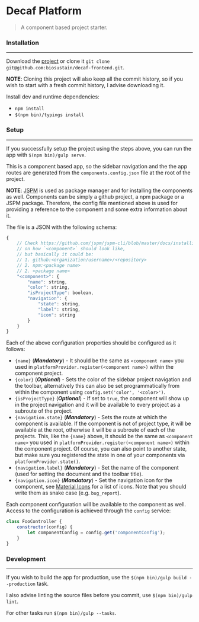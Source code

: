 # Decaf Platform
> A component based project starter.

### Installation
----------------
Download the [project](https://github.com/biosustain/decaf-frontend/archive/master.zip) or clone it `git clone git@github.com:biosustain/decaf-frontend.git`.

**NOTE**: Cloning this project will also keep all the commit history, so if you wish to start with a fresh commit history, I advise downloading it.

Install dev and runtime dependencies:
* `npm install`
* `$(npm bin)/typings install`


### Setup
---------
If you successfully setup the project using the steps above, you can run the app with `$(npm bin)/gulp serve`.

This is a component based app, so the sidebar navigation and the the app routes are generated from the `components.config.json` file at the root of the project.

**NOTE**: [JSPM](http://jspm.io/0.17-beta-guide/index.html) is used as package manager and for installing the components as well. Components can be simply a github project, a npm package or a JSPM package.
Therefore, the config file mentioned above is used for providing a reference to the component and some extra information about it. 

The file is a JSON with the following schema:
```js
{
    // Check https://github.com/jspm/jspm-cli/blob/master/docs/installing-packages.md
    // on how `<component>` should look like,
    // but basically it could be:
    // 1. github:<organization/username>/<repository>
    // 2. npm:<package name>
    // 2. <package name>
	"<component>": {
		"name": string,
		"color": string, 
		"isProjectType": boolean,
		"navigation": {
			"state": string, 
			"label": string,
			"icon": string 
		}
	}
}
```

Each of the above configuration properties should be configured as it follows:
* `{name}` (***Mandatory***) - It should be the same as `<component name>` you used in `platformProvider.register(<component name>)` within the component project.
* `{color}` (***Optional***) - Sets the color of the sidebar project navigation and the toolbar, alternatively this can also be set programmatically from within the component using `config.set('color', '<color>')`.
* `{isProjectType}` (***Optional***) - If set to `true`, the component will show up in the project navigation and it will be available to every project as a subroute of the project.
* `{navigation.state}` (***Mandatory***) - Sets the route at which the component is available.
If the component is not of project type, it will be available at the root, otherwise it will be a subroute of each of the projects.
This, like the `{name}` above, it should be the same as `<component name>` you used in `platformProvider.register(<component name>)` within the component project.
Of course, you can also point to another state, but make sure you registered the state in one of your components via `platformProvider.state()`.
* `{navigation.label}` (***Mandatory***) - Set the name of the component (used for setting the document and the toolbar title).
* `{navigation.icon}` (***Mandatory***) - Set the navigation icon for the component, see [Material Icons](https://design.google.com/icons/) for a list of icons.
Note that you should write them as snake case (e.g. `bug_report`).

Each component configuration will be available to the component as well. Access to the configuration is achieved through the `config` service:
```js
class FooController {
    constructor(config) {
        let componentConfig = config.get('componentConfig');
    }
}
```


### Development
---------------
If you wish to build the app for production, use the `$(npm bin)/gulp build --production` task.

I also advise linting the source files before you commit, use `$(npm bin)/gulp lint`.

For other tasks run `$(npm bin)/gulp --tasks`.
